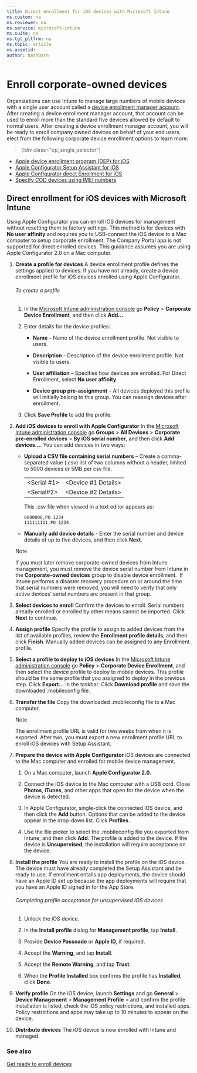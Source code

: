 ```yaml
---
title: Direct enrollment for iOS devices with Microsoft Intune
ms.custom: na
ms.reviewer: na
ms.service: microsoft-intune
ms.suite: na
ms.tgt_pltfrm: na
ms.topic: article
ms.assetid:
author: NathBarn
---
```

# Enroll corporate-owned devices
Organizations can use Intune to manage large numbers of mobile devices with a single user account called a [device enrollment manager account](enroll-corporate-owned-devices-with-the-device-enrollment-manager-in-microsoft-intune.md). After creating a device enrollment manager account, that account can be used to enroll more than the standard five devices allowed by default to normal users. After creating a device enrollment manager account, you will be ready to enroll company owned devices on behalf of your end users.
elect from the following corporate device enrollment options to learn more:

> [!div class="op_single_selector"]
- [Apple device enrollment program (DEP) for iOS](iOS-device-enrollment-program.md)
- [Apple Configurator Setup Assistant for iOS](iOS-setup-assistant-enrollment.md)
- [Apple Configurator direct Enrollment for iOS](iOS-direct-enrollment.md)
- [Specify COD devices using IMEI numbers](specify-corporate-owned-devices-with-international-mobile-equipment-identity-imei-numbers.md)



## Direct enrollment for iOS devices with Microsoft Intune
Using Apple Configurator you can enroll iOS devices for management without resetting them to factory settings. This method is for devices with **No user affinity** and requires you to USB-connect the iOS device to a Mac computer to setup corporate enrollment. The Company Portal app is not supported for direct enrolled devices. This guidance assumes you are using Apple Configurator 2.0 on a Mac computer.

1.  **Create a profile for devices**
    A device enrollment profile defines the settings applied to devices. If you have not already, create a device enrollment profile for iOS devices enrolled using Apple Configurator.

    ###### To create a profile

    1.  In the [Microsoft Intune administration console](http://manage.microsoft.com) go **Policy** &gt; **Corporate Device Enrollment**, and then click **Add…**.

    2.  Enter details for the device profiles:

        -   **Name** – Name of the device enrollment profile. Not visible to users.

        -   **Description** - Description of the device enrollment profile. Not visible to users.

        -   **User affiliation** – Specifies how devices are enrolled. For Direct Enrollment, select **No user affinity**.

        -   **Device group pre-assignment** – All devices deployed this profile will initially belong to this group. You can reassign devices after enrollment.

    3.  Click **Save Profile** to add the profile.

2.  **Add iOS devices to enroll with Apple Configurator**
    In the [Microsoft Intune administration console](http://manage.microsoft.com) go **Groups** &gt; **All Devices** &gt; **Corporate pre-enrolled devices** &gt; **By iOS serial number**, and then click **Add devices…**. You can add devices in two ways:

    -   **Upload a CSV file containing serial numbers** – Create a comma-separated value (.csv) list of two columns without a header, limited to 5000 devices or 5MB per csv file.

        |||
        |-|-|
        |&lt;Serial #1&gt;|&lt;Device #1 Details&gt;|
        |&lt;Serial#2&gt;|&lt;Device #2 Details&gt;|
        This .csv file when viewed in a text editor appears as:

        ```
        0000000,PO 1234
        111111111,PO 1234
        ```

    -   **Manually add device details** - Enter the serial number and device details of up to five devices, and then click **Next**.

    > [!NOTE]
    > If you must later remove corporate-owned devices from Intune management, you must remove the device serial number from Intune in the **Corporate-owned devices** group to disable device enrollment.  If Intune performs a disaster recovery procedure on or around the time that serial numbers were removed, you will need to verify that only active devices’ serial numbers are present in that group.

3.  **Select devices to enroll**
    Confirm the devices to enroll. Serial numbers already enrolled or enrolled by other means cannot be imported. Click **Next** to continue.

4.  **Assign profile**
    Specify the profile to assign to added devices from the list of available profiles, review the **Enrollment profile details**, and then click **Finish**. Manually added devices can be assigned to any Enrollment profile.

5.  **Select a profile to deploy to iOS devices**
    In the [Microsoft Intune administration console](http://manage.microsoft.com) go **Policy** &gt; **Corporate Device Enrollment**, and then select the device profile to deploy to mobile devices. This profile should be the same profile that you assigned to deploy in the previous step. Click **Export…** in the taskbar. Click **Download profile** and save the downloaded .mobileconfig file.

6.  **Transfer the file**
    Copy the downloaded .mobileconfig file to a Mac computer.
    > [!NOTE]
    > The enrollment profile URL is valid for two weeks from when it is exported. After two, you must export a new enrollment profile URL to enroll iOS devices with Setup Assistant.
7.  **Prepare the device with Apple Configurator**
    iOS devices are connected to the Mac computer and enrolled for mobile device management.

    1.  On a Mac computer, launch **Apple Configurator 2.0**.

    2.  Connect the iOS device to the Mac computer with a USB cord. Close **Photos**, **iTunes**, and other apps that open for the device when the device is detected.

    3.  In Apple Configurator, single-click the connected iOS device, and then click the **Add** button. Options that can be added to the device appear in the drop-down list. Click **Profiles** .

    4.  Use the file picker to select the .mobileconfig file you exported from Intune, and then click **Add**. The profile is added to the device.  If the device is **Unsupervised**, the installation will require acceptance on the device.

8.  **Install the profile**
    You are ready to install the profile on the iOS device. The device must have already completed the Setup Assistant and be ready to use.  If enrollment entails app deployments, the device should have an Apple ID set up because the app deployments will require that you have an Apple ID signed in for the App Store.

    ###### Completing profile acceptance for unsupervised iOS devices

    1.  Unlock the iOS device.

    2.  In the **Install profile** dialog for **Management profile**,  tap **Install**.

    3.  Provide **Device Passcode** or **Apple ID**, if required.

    4.  Accept the **Warning**, and tap **Install**.

    5.  Accept the **Remote Warning**, and tap **Trust**.

    6.  When the **Profile Installed** box confirms the profile has **Installed**, click **Done**.

9. **Verify profile**
    On the iOS device, launch **Settings** and go **General** &gt; **Device Management** &gt; **Management Profile** &gt;  and confirm the profile installation is listed, check the iOS policy restrictions, and installed apps. Policy restrictions and apps may take up to 10 minutes to appear on the device.

10. **Distribute devices**
    The iOS device is now enrolled with Intune and managed.


### See also
[Get ready to enroll devices](get-ready-to-enroll-devices-in-microsoft-intune.md)
